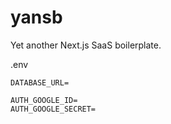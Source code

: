# yansb

Yet another Next.js SaaS boilerplate.

.env
```
DATABASE_URL=

AUTH_GOOGLE_ID=
AUTH_GOOGLE_SECRET=
```